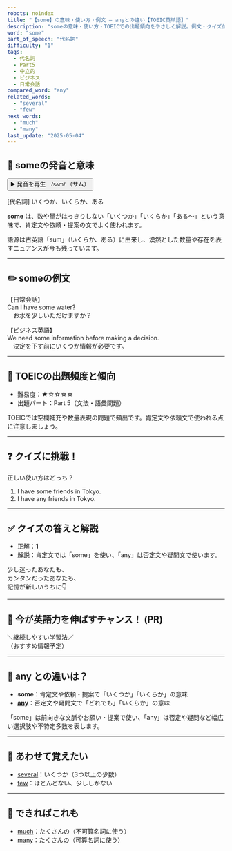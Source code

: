 ```yaml
---
robots: noindex
title: "【some】の意味・使い方・例文 ― anyとの違い【TOEIC英単語】"
description: "someの意味・使い方・TOEICでの出題傾向をやさしく解説。例文・クイズ付きでanyとの違いもわかりやすく学べます。"
word: "some"
part_of_speech: "代名詞"
difficulty: "1"
tags:
  - 代名詞
  - Part5
  - 中立的
  - ビジネス
  - 日常会話
compared_word: "any"
related_words:
  - "several"
  - "few"
next_words:
  - "much"
  - "many"
last_update: "2025-05-04"
---
```


## 🔰 someの発音と意味

<button class="play-audio" onclick="playTTS('some')">
  <span class="play-audio-main">
    ▶️ 発音を再生　/sʌm/
  </span>
  <span class="play-audio-sub">
    （サム）
  </span>
</button>

[代名詞] いくつか、いくらか、ある

**some** は、数や量がはっきりしない「いくつか」「いくらか」「ある〜」という意味で、肯定文や依頼・提案の文でよく使われます。

語源は古英語「sum」（いくらか、ある）に由来し、漠然とした数量や存在を表すニュアンスが今も残っています。

---

## ✏️ someの例文

【日常会話】  
Can I have some water?  
　お水を少しいただけますか？

【ビジネス英語】  
We need some information before making a decision.  
　決定を下す前にいくつか情報が必要です。

---

## 🎯 TOEICの出題頻度と傾向

- 難易度：★☆☆☆☆
- 出題パート：Part 5（文法・語彙問題）

TOEICでは空欄補充や数量表現の問題で頻出です。肯定文や依頼文で使われる点に注意しましょう。

---

## ❓ クイズに挑戦！

正しい使い方はどっち？

1. I have some friends in Tokyo.  
2. I have any friends in Tokyo.

---

## ✅ クイズの答えと解説

- 正解：**1**
- 解説：肯定文では「some」を使い、「any」は否定文や疑問文で使います。

少し迷ったあなたも、  
カンタンだったあなたも、  
記憶が新しいうちに👇️

---

## 🚀 今が英語力を伸ばすチャンス！ (PR)

<div class="info-center">
＼継続しやすい学習法／<br>  
（おすすめ情報予定）
</div>

---

## 🤔  any との違いは？

- **some**：肯定文や依頼・提案で「いくつか」「いくらか」の意味
- **[any](/word/any/)**：否定文や疑問文で「どれでも」「いくらか」の意味

「some」は前向きな文脈やお願い・提案で使い、「any」は否定や疑問など幅広い選択肢や不特定多数を表します。

---

## 🧩 あわせて覚えたい

- [several](/word/several/)：いくつか（3つ以上の少数）
- [few](/word/few/)：ほとんどない、少ししかない

---

## 📖 できればこれも

- [much](/word/much/)：たくさんの（不可算名詞に使う）
- [many](/word/many/)：たくさんの（可算名詞に使う）

<!-- cvid: aid45_bid09 -->
